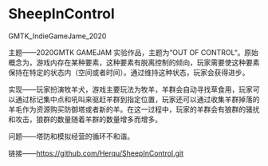 # SheepInControl
 GMTK_IndieGameJame_2020



主题——2020GMTK GAMEJAM 实验作品，主题为“OUT OF CONTROL“。原始概念为，游戏内存在某种要素，这种要素有脱离控制的倾向，玩家需要使这种要素保持在特定的状态内（空间或者时间）。通过维持这种状态，玩家会获得进步。

实现——玩家扮演牧羊犬，游戏主要玩法为牧羊，羊群会自动寻找草食用，玩家可以通过标记集中点和吼叫来驱赶羊群到指定位置，玩家还可以通过收集羊群掉落的羊毛作为资源购买防御塔或者新的羊。在这一过程中，玩家的羊群会有狼群的骚扰和攻击，狼群的数量随着羊群的数量增多而增多。

问题——塔防和模拟经营的循环不和谐。

链接——https://github.com/Herqu/SheepInControl.git
